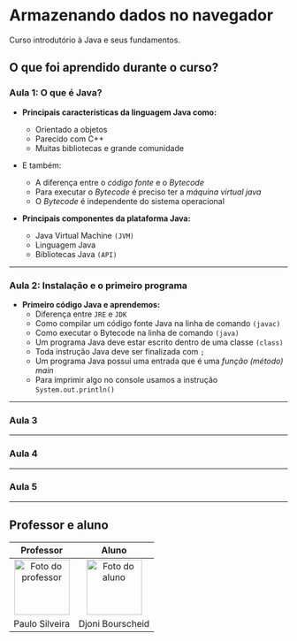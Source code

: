 # Armazenando dados no navegador

Curso introdutório à Java e seus fundamentos.

## O que foi aprendido durante o curso?

### Aula 1: O que é Java?

- **Principais características da linguagem Java como:**
  - Orientado a objetos
  - Parecido com C++
  - Muitas bibliotecas e grande comunidade
- E também:
  - A diferença entre o *código fonte* e o *Bytecode*
  - Para executar o *Bytecode* é preciso ter a *máquina virtual java*
  - O *Bytecode* é independente do sistema operacional

- **Principais componentes da plataforma Java:**
  - Java Virtual Machine `(JVM)`
  - Linguagem Java
  - Bibliotecas Java `(API)`

---

### Aula 2: Instalação e o primeiro programa

- **Primeiro código Java e aprendemos:**
  - Diferença entre `JRE` e `JDK`
  - Como compilar um código fonte Java na linha de comando `(javac)`
  - Como executar o Bytecode na linha de comando `(java)`
  - Um programa Java deve estar escrito dentro de uma classe `(class)`
  - Toda instrução Java deve ser finalizada com `;`
  - Um programa Java possui uma entrada que é uma *função (método) main*
  - Para imprimir algo no console usamos a instrução `System.out.println()`
  
---

### Aula 3

---

### Aula 4

---

### Aula 5

---

## Professor e aluno

Professor | Aluno
:---:     | :---:
<a href="https://github.com/peas" target="_blank" rel="noopener noreferrer"><img width="100" height="100" src="https://github.com/peas.png" alt="Foto do professor" title="Foto do professor"></a> | <a href="https://github.com/djonibourscheid" target="_blank" rel="noopener noreferrer"><img width="100" height="100" src="https://github.com/djonibourscheid.png" alt="Foto do aluno" title="Foto do aluno"></a>
Paulo Silveira |Djoni Bourscheid
